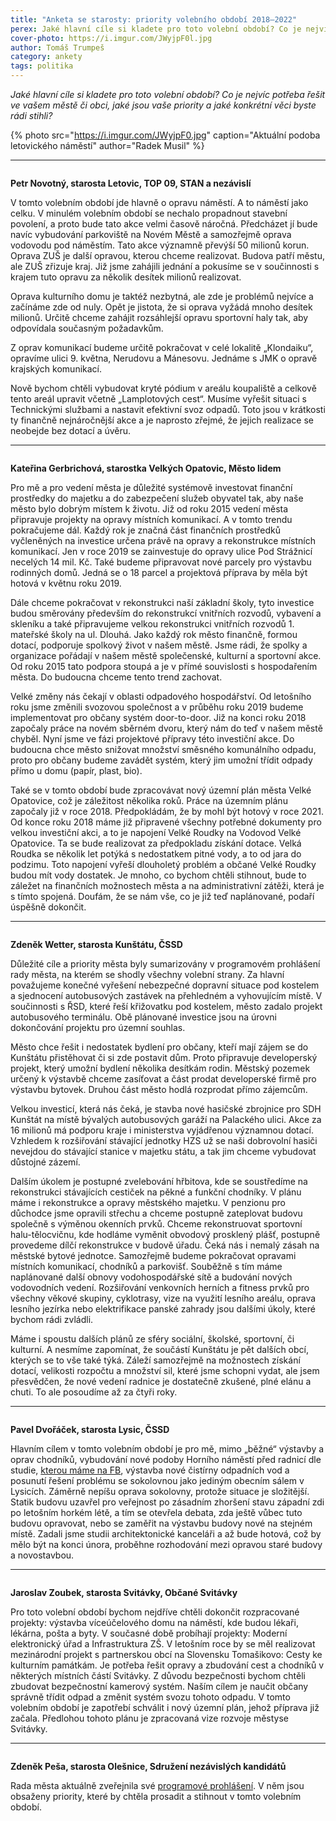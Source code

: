 ```yaml
---
title: "Anketa se starosty: priority volebního období 2018–2022"
perex: Jaké hlavní cíle si kladete pro toto volební období? Co je nejvíc potřeba řešit ve vaší obci, jaké jsou vaše priority a jaké konkrétní věci byste rádi stihli? Odpovídají starostové Letovic, Velkých Opatovic, Kunštátu, Lysic, Svitávky a Olešnice.
cover-photo: https://i.imgur.com/JWyjpF0l.jpg
author: Tomáš Trumpeš
category: ankety
tags: politika
---
```


*Jaké hlavní cíle si kladete pro toto volební období? Co je nejvíc potřeba řešit ve vašem městě či obci, jaké jsou vaše priority a jaké konkrétní věci byste rádi stihli?*

{% photo src="https://i.imgur.com/JWyjpF0.jpg" caption="Aktuální podoba letovického náměstí" author="Radek Musil" %}

---

<img class="profile-picture" src="https://i.imgur.com/v1CQ44i.jpg" alt="" />

**Petr Novotný, starosta Letovic, TOP 09, STAN a nezávislí**

V tomto volebním období jde hlavně o opravu náměstí. A to náměstí jako celku. V minulém volebním období se nechalo propadnout stavební povolení, a proto bude tato akce velmi časově náročná. Předcházet jí bude navíc vybudování parkoviště na Novém Městě a samozřejmě oprava vodovodu pod náměstím. Tato akce významně převýší 50 milionů korun. Oprava ZUŠ je další opravou, kterou chceme realizovat. Budova patří městu, ale ZUŠ zřizuje kraj. Již jsme zahájili jednání a pokusíme se v součinnosti s krajem tuto opravu za několik desítek milionů realizovat. 

Oprava kulturního domu je taktéž nezbytná, ale zde je problémů nejvíce a začínáme zde od nuly. Opět je jistota, že si oprava vyžádá mnoho desítek milionů. Určitě chceme zahájit rozsáhlejší opravu sportovní haly tak, aby odpovídala současným požadavkům. 

Z oprav komunikací budeme určitě pokračovat v celé lokalitě „Klondaiku“, opravíme ulici 9. května, Nerudovu a Mánesovu. Jednáme s JMK o opravě krajských komunikací. 

Nově bychom chtěli vybudovat kryté pódium v areálu koupaliště a celkově tento areál upravit včetně „Lamplotových cest“. Musíme vyřešit situaci s Technickými službami a nastavit efektivní svoz odpadů. Toto jsou v krátkosti ty finančně nejnáročnější akce a je naprosto zřejmé, že jejich realizace se neobejde bez dotací a úvěru.

---

<img class="profile-picture" src="https://i.imgur.com/j44UrIE.jpg" alt="" />

**Kateřina Gerbrichová, starostka Velkých Opatovic, Město lidem**

Pro mě a pro vedení města je důležité systémově investovat finanční prostředky do majetku a do zabezpečení služeb obyvatel tak, aby naše město bylo dobrým místem k životu. Již od roku 2015 vedení města připravuje projekty na opravy místních komunikací. A v tomto trendu pokračujeme dál. Každý rok je značná část finančních prostředků vyčleněných na investice určena právě na opravy a rekonstrukce místních komunikací. Jen v roce 2019 se zainvestuje do opravy ulice Pod Strážnicí necelých 14 mil. Kč. Také budeme připravovat nové parcely pro výstavbu rodinných domů. Jedná se o 18 parcel a projektová příprava by měla být hotová v květnu roku 2019.

Dále chceme pokračovat v rekonstrukci naší základní školy, tyto investice budou směrovány především do rekonstrukcí vnitřních rozvodů, vybavení a skleníku a také připravujeme velkou rekonstrukci vnitřních rozvodů 1. mateřské školy na ul. Dlouhá. Jako každý rok město finančně, formou dotací, podporuje spolkový život v našem městě. Jsme rádi, že spolky a organizace pořádají v našem městě společenské, kulturní a sportovní akce. Od roku 2015 tato podpora stoupá a je v přímé souvislosti s hospodařením města. Do budoucna chceme tento trend zachovat.

Velké změny nás čekají v oblasti odpadového hospodářství. Od letošního roku jsme změnili svozovou společnost a v průběhu roku 2019 budeme implementovat pro občany systém door-to-door. Již na konci roku 2018 započaly práce na novém sběrném dvoru, který nám do teď v našem městě chyběl. Nyní jsme ve fázi projektové přípravy této investiční akce. Do budoucna chce město snižovat množství směsného komunálního odpadu, proto pro občany budeme zavádět systém, který jim umožní třídit odpady přímo u domu (papír, plast, bio). 

Také se v tomto období bude zpracovávat nový územní plán města Velké Opatovice, což je záležitost několika roků. Práce na územním plánu započaly již v roce 2018. Předpokládám, že by mohl být hotový v roce 2021. Od konce roku 2018 máme již připravené všechny potřebné dokumenty pro velkou investiční akci, a to je napojení Velké Roudky na Vodovod Velké Opatovice. Ta se bude realizovat za předpokladu získání dotace. Velká Roudka se několik let potýká s nedostatkem pitné vody, a to od jara do podzimu. Toto napojení vyřeší dlouholetý problém a občané Velké Roudky budou mít vody dostatek. Je mnoho, co bychom chtěli stihnout, bude to záležet na finančních možnostech města a na administrativní zátěži, která je s tímto spojená. Doufám, že se nám vše, co je již teď naplánované, podaří úspěšně dokončit.

---

<img class="profile-picture" src="https://i.imgur.com/BF4JtL6.jpg" alt="" />

**Zdeněk Wetter, starosta Kunštátu, ČSSD**

Důležité cíle a priority města byly sumarizovány v programovém prohlášení rady města, na kterém se shodly všechny volební strany. Za hlavní považujeme konečné vyřešení nebezpečné dopravní situace pod kostelem a sjednocení autobusových zastávek na přehledném a vyhovujícím místě. V součinnosti s ŘSD, které řeší křižovatku pod kostelem, město zadalo projekt autobusového terminálu. Obě plánované investice jsou na úrovni dokončování projektu pro územní souhlas. 

Město chce řešit i nedostatek bydlení pro občany, kteří mají zájem se do Kunštátu přistěhovat či si zde postavit dům. Proto připravuje developerský projekt, který umožní bydlení několika desítkám rodin. Městský pozemek určený k výstavbě chceme zasíťovat a část prodat developerské firmě pro výstavbu bytovek. Druhou část město hodlá rozprodat přímo zájemcům. 

Velkou investicí, která nás čeká, je stavba nové hasičské zbrojnice pro SDH Kunštát na místě bývalých autobusových garáží na Palackého ulici. Akce za 16 milionů má podporu kraje i ministerstva vyjádřenou významnou dotací. Vzhledem k rozšiřování stávající jednotky HZS už se naši dobrovolní hasiči nevejdou do stávající stanice v majetku státu, a tak jim chceme vybudovat důstojné zázemí.  

Dalším úkolem je postupné zvelebování hřbitova, kde se soustředíme na rekonstrukci stávajících cestiček na pěkné a funkční chodníky. V plánu máme i rekonstrukce a opravy městského majetku. V penzionu pro důchodce jsme opravili střechu a chceme postupně zateplovat budovu společně s výměnou okenních prvků. Chceme rekonstruovat sportovní halu-tělocvičnu, kde hodláme vyměnit obvodový prosklený plášť, postupně provedeme dílčí rekonstrukce v budově úřadu. Čeká nás i nemalý zásah na městské bytové jednotce. Samozřejmě budeme pokračovat opravami místních komunikací, chodníků a parkovišť. Souběžně s tím máme naplánované další obnovy vodohospodářské sítě a budování nových vodovodních vedení. Rozšiřování venkovních herních a fitness prvků pro všechny věkové skupiny, cyklotrasy, vize na využití lesního areálu, oprava lesního jezírka nebo elektrifikace panské zahrady jsou dalšími úkoly, které bychom rádi zvládli. 

Máme i spoustu dalších plánů ze sféry sociální, školské, sportovní, či kulturní. A nesmíme zapomínat, že součástí Kunštátu je pět dalších obcí, kterých se to vše také týká. Záleží samozřejmě na možnostech získání dotací, velikosti rozpočtu a množství sil, které jsme schopni vydat, ale jsem přesvědčen, že nové vedení radnice je dostatečně zkušené, plné elánu a chuti. To ale posoudíme až za čtyři roky.

---

<img class="profile-picture" src="https://i.imgur.com/fubTZtT.jpg" alt="" />

**Pavel Dvořáček, starosta Lysic, ČSSD**

Hlavním cílem v tomto volebním období je pro mě, mimo „běžné“ výstavby a oprav chodníků, vybudování nové podoby Horního náměstí před radnicí dle studie, [kterou máme na FB](https://www.facebook.com/mestyslysice/videos/1815212222114857/), výstavba nové čistírny odpadních vod a posunutí řešení problému se sokolovnou jako jediným obecním sálem v Lysicích. Záměrně nepíšu oprava sokolovny, protože situace je složitější. Statik budovu uzavřel pro veřejnost po zásadním zhoršení stavu západní zdi po letošním horkém létě, a tím se otevřela debata, zda ještě vůbec tuto budovu opravovat, nebo se zaměřit na výstavbu budovy nové na stejném místě. Zadali jsme studii architektonické kanceláři a až bude hotová, což by mělo být na konci února, proběhne rozhodování mezi opravou staré budovy a novostavbou.

---

<img class="profile-picture" src="https://i.imgur.com/A0RbHkn.jpg" alt="" />

**Jaroslav Zoubek, starosta Svitávky, Občané Svitávky**

Pro toto volební období bychom nejdříve chtěli dokončit rozpracované projekty: výstavba víceúčelového domu na náměstí, kde budou lékaři, lékárna, pošta a byty. V současné době probíhají projekty: Moderní elektronický úřad a Infrastruktura ZŠ. V letošním roce by se měl realizovat mezinárodní projekt s partnerskou obcí na Slovensku Tomašikovo: Cesty ke kulturním památkám. Je potřeba řešit opravy a zbudování cest a chodníků v některých místních částí Svitávky. Z důvodu bezpečnosti bychom chtěli zbudovat bezpečnostní kamerový systém. Naším cílem je naučit občany správně třídit odpad a změnit systém svozu tohoto odpadu. V tomto volebním období je zapotřebí schválit i nový územní plán, jehož příprava již začala. Předlohou tohoto plánu je zpracovaná vize rozvoje městyse Svitávky.

---

<img class="profile-picture" src="https://i.imgur.com/o1ID7i9.jpg" alt="" />

**Zdeněk Peša, starosta Olešnice, Sdružení nezávislých kandidátů**

Rada města aktuálně zveřejnila své [programové prohlášení](https://www.olesnice.cz/zpravy-z-radnice/programove-prohlaseni-rady-mesta-na-volebni-obdobi-2018-2022). V něm jsou obsaženy priority, které by chtěla prosadit a stihnout v tomto volebním období.